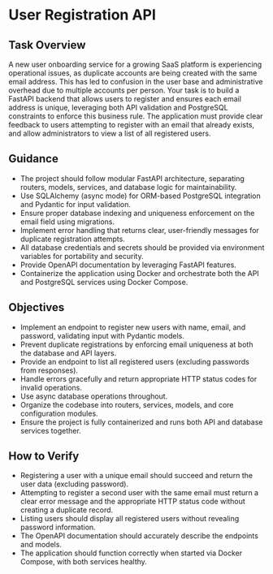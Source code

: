# User Registration API

## Task Overview

A new user onboarding service for a growing SaaS platform is experiencing operational issues, as duplicate accounts are being created with the same email address. This has led to confusion in the user base and administrative overhead due to multiple accounts per person. Your task is to build a FastAPI backend that allows users to register and ensures each email address is unique, leveraging both API validation and PostgreSQL constraints to enforce this business rule. The application must provide clear feedback to users attempting to register with an email that already exists, and allow administrators to view a list of all registered users.

## Guidance

- The project should follow modular FastAPI architecture, separating routers, models, services, and database logic for maintainability.
- Use SQLAlchemy (async mode) for ORM-based PostgreSQL integration and Pydantic for input validation.
- Ensure proper database indexing and uniqueness enforcement on the email field using migrations.
- Implement error handling that returns clear, user-friendly messages for duplicate registration attempts.
- All database credentials and secrets should be provided via environment variables for portability and security.
- Provide OpenAPI documentation by leveraging FastAPI features.
- Containerize the application using Docker and orchestrate both the API and PostgreSQL services using Docker Compose.

## Objectives

- Implement an endpoint to register new users with name, email, and password, validating input with Pydantic models.
- Prevent duplicate registrations by enforcing email uniqueness at both the database and API layers.
- Provide an endpoint to list all registered users (excluding passwords from responses).
- Handle errors gracefully and return appropriate HTTP status codes for invalid operations.
- Use async database operations throughout.
- Organize the codebase into routers, services, models, and core configuration modules.
- Ensure the project is fully containerized and runs both API and database services together.

## How to Verify

- Registering a user with a unique email should succeed and return the user data (excluding password).
- Attempting to register a second user with the same email must return a clear error message and the appropriate HTTP status code without creating a duplicate record.
- Listing users should display all registered users without revealing password information.
- The OpenAPI documentation should accurately describe the endpoints and models.
- The application should function correctly when started via Docker Compose, with both services healthy.
